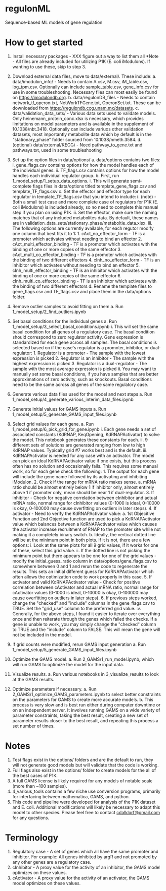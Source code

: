# regulonML
Sequence-based ML models of gene regulation

# How to get started
1. Install necessary packages - XXX figure out a way to list them all
*Note - All files are already included for utilizing P1K (E. coli iModulons). If wanting to use these, skip to step 3.

2. Download external data files, move to data/external/. These include:
    a. data/imodulon_info/ - Needs to contain A.csv, M.csv, iM_table.csv, log_tpm.csv. Optionally can include sample_table.csv, gene_info.csv for use in some troubleshooting. Necessary files can most easily be found on https://imodulondb.org.
    b. data/regulonDB_files - Needs to contain network_tf_operon.txt, NetWorkTFGene.txt, OperonSet.txt. These can be downloaded from https://regulondb.ccg.unam.mx/datasets.
    c. data/validation_data_sets/ - Various data sets used to validate models. Only heinemann_protein_conc.xlsx is necessary, which provides limitations on model parameters and is available in the supplement of 10.1038/nbt.3418. Optionally can include variuos other validation datasets, most importantly metabolite data which by default is in the "stationary_phase" folder sourced from 10.1038/nmeth.3584.
    d. (optional) data/external/KEGG/ - Need pathway_to_gene.txt and pathways.txt, used in some troubleshooting

3. Set up the option files in data/options/
    a. data/options contains two files:
        i. gene_flags.csv contains options for how the model handles each of the individual genes.
        ii. TF_flags.csv contains options for how the model handles each individual regulator group.
    b. First, run 1_model_setup/1_setup_data_options.
        i. This will generate semi-complete flags files in data/options titled template_gene_flags.csv and template_TF_flags.csv
    c. Set the effector and effector type for each regulator in template_TF_flags.csv that you intend to include:
        i. (note) - Both a small test case and more complete case of regulators for P1K (E. coli iModulons) is included already, so no need to complete this manual step if you plan on using P1K.
        ii. Set the effector, make sure the naming matches that of any included metabolites data. By default, these names are in validation_data_sets/stationary_phase/metaboltie_data.xlsx.
        iii. The following options are currently available, for each regutor modify one column that best fits it to 1:
            1. cAct_no_effector_form - TF is a promoter which activates without needing to bind an effector
            2. cAct_multi_effector_binding - TF is a promoter which activates with the binding of one or more copies of the same effector
            3. cAct_multi_co_effector_binding - TF is a promoter which activates with the binding of two different effectors
            4. cInh_no_effector_form - TF is an inhibitor which activates without needing to bind an effector
            5. cInh_multi_effector_binding - TF is an inhibitor which activates with the binding of one or more copies of the same effector
            6. cInh_multi_co_effector_binding -  TF is an inhibitor which activates with the binding of two different effectors
    d. Rename the template files to gene_flags.csv and TF_flags.csv and place them in the data/options folder.

4. Remove outlier samples to avoid fitting on them
    a. Run 1_model_setup/2_find_outliers.ipynb

5. Set basal conditions for the individual genes
    a. Run 1_model_setup/3_select_basal_conditions.ipynb
        i. This will set the same basal condition for all genes of a regulatory case. The basal condition should correspond to zero regulator activity. Gene expression is standardized for each gene across all samples. The basal conditions is selected based on if the case's regulator is a promoter, inhibitor, or dual-regulator:
            1. Regulator is a promoter - The sample with the lowest expression is picked
            2. Regulator is an inhibitor - The sample with the highest expression is picked
            3. Regulator is a dual-regulator - The sample with the most average expression is picked
        ii. You may want to manually set some basal conditions, if you have samples that are better approximations of zero activity, such as knockouts. Basal conditions need to be the same across all genes of the same regulatory case.

4. Generate various data files used for the model and next steps
    a. Run 1_model_setup/4_generate_various_interim_data_files.ipynb

5. Generate initial values for GAMS inputs
    a. Run 1_model_setup/5_generate_GAMS_input_files.ipynb

6. Select grid values for each gene.
    a. Run 1_model_setup/6_pick_grid_for_gene.ipynb
        i. Each gene needs a set of associated constants (KdRNAP, KeqOpening, KdRNAPActivator) to solve the model. This notebook generates these constants for each.
        ii. 9 different sets of solutions are generated ranging from low to high KdRNAP values. Typically grid #7 works best and is the default.
        iii. KdRNAPActivator is needed for any case with an activator. The model can pick an ideal KdRNAPActivator value if one exists, but this process often has no solution and occasionally fails. This requires some manual work, so for each gene check the following:
            1. The output for each gene will include the gene name followed by its activating and inhibiting iModulon.
            2. Check if the range for mRNA ratio makes sense.
                a. mRNA ratio should be almost entirely below 1 if inhibitor only, almost entirely above 1 if promoter only, mean should be near 1 if dual-regulator.
            3. If inhibitor - Check for negative correlation between cInhibitor and actual mRNA ratio, normal range for cInhibitor values (0-1000 is ideal, 0-10000 is okay, 0-100000 may cause overfitting on outliers in later steps).
            4. If activator - Need to verify the KdRNAPActivator value:
                a. 1st Objecitive Function and 2nd Objective function are used to pick a KdRNAPActivator value which balances between a KdRNAPActivator value which causes the activator increase recruitment of RNAP to the promoter site while not making it a completely binary switch.
                b. Ideally, the vertical dotted line will be at the minimum point in both plots. If it is not, there are a few options:
                    i. Look at the same plots for all 9 grid values, if it works for one of these, select this grid value.
                    ii. If the dotted line is not picking the minimum point but there appears to be one for one of the grid values - modify the initial_guess_ratio column in data/options/gene_flags.csv to somewhere between 0 and 1 and rerun the code to regenerate the results. This sets an initial different guess for KdRNAPActivator which often allows the optimization code to work properly in this case.
            5. If activator and valid KdRNAPActivator value - Check for positive correlation between cActivator and actual mRNA ratio, normal range for cActivator values (0-1000 is ideal, 0-10000 is okay, 0-100000 may cause overfitting on outliers in later steps).
            6. If previous steps worked, change the "checked" and "include" columns in the gene_flags.csv to TRUE. Set the "grid_use" column to the preferred grid value.
        iv. Generally, for the above steps, I found it easier to iterate over everything once and then reiterate through the genes which failed the checks. If a gene is unable to work, you may simply change the "checked" column to TRUE and the "include" column to FALSE. This will mean the gene will not be included in the model.

7. If grid counts were modified, rerun GAMS input generation
    a. Run 1_model_setup/5_generate_GAMS_input_files.ipynb

8. Optimize the GAMS model.
    a. Run 2_GAMS/1_run_model.ipynb, which will run GAMS to optimize the model for the input data.

9. Visualize results.
    a. Run various notebooks in 3_visualize_results to look at the GAMS results.

10. Optimize parameters if necessary.
    a. Run 2_GAMS/1_optimize_GAMS_parameters.ipynb to select better constraints on the parameters for GAMS to create more accurate models.
    b. This process is very slow and is best run either during computer downtime or on an independent server. It involves running GAMS on a wide variety of parameter constraints, taking the best result, creating a new set of parameter results closer to the best result, and repeating this process a set number of times.


# Notes
1. Test flags exist in the options/ folders and are the default to run, they will not generate good models but will validate that the code is working.
2. Full flags also exist in the options/ folder to create models for the all of the best cases of P1K.
3. A full GAMS license is likely required for any models of notable scale (more than ~100 samples).
4. 4_various_tools contains a few niche use conversion programs, primarily for interfacing between mathematica, GAMS, and python.
5. This code and pipeline were developed for analysis of the P1K dataset and E. coli. Additional modifications will likely be necessary to adapt this model to other species. Please feel free to contact cdalldorf@gmail.com for any questions.


# Terminology
1. Regulatory case - A set of genes which all have the same promoter and inhibitor. For example: All genes inhibited by argR and not promoted by any other genes are a regulatory case.
2. cInhibitor - A proxy value for the activity of an inhibitor, the GAMS model optimizes on these values.
3. cActivator - A proxy value for the activity of an activator, the GAMS model optimizes on these values.